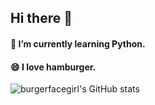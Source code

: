 ## Hi there 👋

#### 🌱 I’m currently learning Python.
#### 😄 I love hamburger.

![burgerfacegirl's GitHub stats](https://github-readme-stats.vercel.app/api?username=burgerfacegirl&show_icons=true&theme=radical)

<!--
**burgerfacegirl/burgerfacegirl** is a ✨ _special_ ✨ repository because its `README.md` (this file) appears on your GitHub profile.

Here are some ideas to get you started:

- 🔭 I’m currently working on ...
- 🌱 I’m currently learning ...
- 👯 I’m looking to collaborate on ...
- 🤔 I’m looking for help with ...
- 💬 Ask me about ...
- 📫 How to reach me: ...
- 😄 Pronouns: ...
- ⚡ Fun fact: ...
-->
